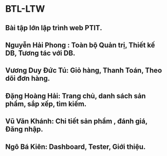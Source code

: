 # BTL-LTW
## Bài tập lớn lập trình web PTIT.
## Nguyễn Hải Phong : Toàn bộ Quản trị, Thiết kế DB, Tương tác với DB.
## Vương Duy Đức Tú: Giỏ hàng, Thanh Toán, Theo dõi đơn hàng.
## Đặng Hoàng Hải: Trang chủ, danh sách sản phẩm, sắp xếp, tìm kiếm.
## Vũ Văn Khánh: Chi tiết sản phầm , đánh giá, Đăng nhập.
## Ngô Bá Kiên: Dashboard, Tester, Giới thiệu.
